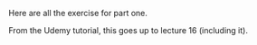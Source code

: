 Here are all the exercise for part one.

From the Udemy tutorial, this goes up to lecture 16 (including it).